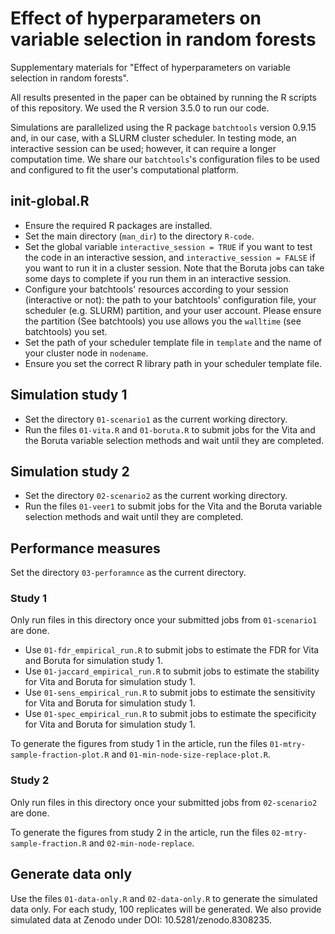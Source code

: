 # Effect of hyperparameters on variable selection in random forests
Supplementary materials for "Effect of hyperparameters on variable selection in random forests".

All results presented in the paper can be obtained by running the R scripts of this repository. We used the R version 3.5.0 to run our code.

Simulations are parallelized using the R package ```batchtools``` version 0.9.15 and, in our case, with a SLURM cluster scheduler. In testing mode, an interactive session can be used; however, it can require a longer computation time.  We share our ```batchtools```'s configuration files to be used and configured to fit the user's computational platform.

## init-global.R
- Ensure the required R packages are installed.
- Set the main directory (```man_dir```) to the directory ```R-code```.
- Set the global variable ```interactive_session = TRUE``` if you want to test the code in an interactive session, and ```interactive_session = FALSE``` if you want to run it in a cluster session. Note that the Boruta jobs can take some days to complete if you run them in an interactive session.
- Configure your batchtools' resources according to your session (interactive or not): the path to your batchtools' configuration file, your scheduler (e.g. SLURM) partition, and your user account. Please ensure the partition (See batchtools) you use allows you the ```walltime``` (see batchtools) you set.
- Set the path of your scheduler template file in ```template``` and the name of your cluster node in ```nodename```. 
- Ensure you set the correct R library path in your scheduler template file.

## Simulation study 1
- Set the directory ```01-scenario1``` as the current working directory.
- Run the files ```01-vita.R``` and ```01-boruta.R``` to submit jobs for the Vita and the Boruta variable selection methods and wait until they are completed.

## Simulation study 2
- Set the directory ```02-scenario2``` as the current working directory.
- Run the files ```01-veer1``` to submit jobs for the Vita and the Boruta variable selection methods and wait until they are completed.

## Performance measures
Set the directory ```03-perforamnce``` as the current directory. 

### Study 1
Only run files in this directory once your submitted jobs from ```01-scenario1``` are done.

- Use ```01-fdr_empirical_run.R``` to submit jobs to estimate the FDR for Vita and Boruta for simulation study 1.
- Use ```01-jaccard_empirical_run.R``` to submit jobs to estimate the stability for Vita and Boruta for simulation study 1.
- Use ```01-sens_empirical_run.R``` to submit jobs to estimate the sensitivity for Vita and Boruta for simulation study 1.
- Use ```01-spec_empirical_run.R``` to submit jobs to estimate the specificity for Vita and Boruta for simulation study 1.

To generate the figures from study 1 in the article, run the files ```01-mtry-sample-fraction-plot.R``` and ```01-min-node-size-replace-plot.R```.

### Study 2
Only run files in this directory once your submitted jobs from ```02-scenario2``` are done.

To generate the figures from study 2 in the article, run the files ```02-mtry-sample-fraction.R``` and ```02-min-node-replace```.

## Generate data only
Use the files ```01-data-only.R``` and ```02-data-only.R``` to generate the simulated data only. For each study, 100 replicates will be generated. We also provide simulated data at Zenodo under DOI: 10.5281/zenodo.8308235.